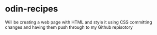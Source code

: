 # odin-recipes

Will be creating a web page with HTML and style it using CSS
committing changes and having them push through to my Github repisotory
